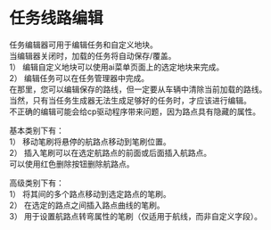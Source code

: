 # 任务线路编辑  
任务编辑器可用于编辑任务和自定义地块。  
当编辑器关闭时，加载的任务将自动保存/覆盖。  
1） 编辑自定义地块可以使用ai菜单页面上的选定地块来完成。  
2） 编辑任务可以在任务管理器中完成。  
在那里，您可以编辑保存的路线，但一定要从车辆中清除当前加载的路线。  
当然，只有当任务生成器无法生成足够好的任务时，才应该进行编辑。  
不正确的编辑可能会给cp驱动程序带来问题，因为路点具有隐藏的属性。  


  
基本类别下有：  
1） 移动笔刷将悬停的航路点移动到笔刷位置。  
2） 插入笔刷可以在选定航路点的前面或后面插入航路点。  
可以使用红色删除按钮删除航路点。  


  
高级类别下有：  
1） 将其间的多个路点移动到选定路点的笔刷。  
2） 在选定的路点之间插入路点曲线的笔刷。  
3） 用于设置航路点转弯属性的笔刷（仅适用于航线，而非自定义字段）。  



